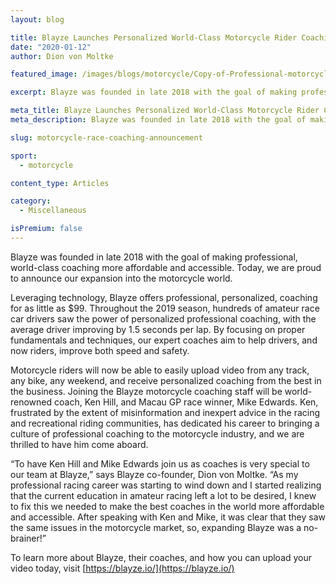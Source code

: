 ```yaml
---
layout: blog

title: Blayze Launches Personalized World-Class Motorcycle Rider Coaching
date: "2020-01-12"
author: Dion von Moltke

featured_image: /images/blogs/motorcycle/Copy-of-Professional-motorcycle-coaching-personalized-to-you-compressor.jpg

excerpt: Blayze was founded in late 2018 with the goal of making professional, world-class coaching more affordable and accessible. Today, we are proud to announce our expansion into the motorcycle racing world!

meta_title: Blayze Launches Personalized World-Class Motorcycle Rider Coaching
meta_description: Blayze was founded in late 2018 with the goal of making professional, world-class coaching more affordable and accessible. Today, we are proud to announce our expansion into the motorcycle racing world!

slug: motorcycle-race-coaching-announcement

sport:
  - motorcycle

content_type: Articles

category:
  - Miscellaneous

isPremium: false
---
```


Blayze was founded in late 2018 with the goal of making professional, world-class coaching more affordable and accessible. Today, we are proud to announce our expansion into the motorcycle world.

Leveraging technology, Blayze offers professional, personalized, coaching for as little as \$99. Throughout the 2019 season, hundreds of amateur race car drivers saw the power of personalized professional coaching, with the average driver improving by 1.5 seconds per lap. By focusing on proper fundamentals and techniques, our expert coaches aim to help drivers, and now riders, improve both speed and safety.

Motorcycle riders will now be able to easily upload video from any track, any bike, any weekend, and receive personalized coaching from the best in the business. Joining the Blayze motorcycle coaching staff will be world-renowned coach, Ken Hill, and Macau GP race winner, Mike Edwards. Ken, frustrated by the extent of misinformation and inexpert advice in the racing and recreational riding communities, has dedicated his career to bringing a culture of professional coaching to the motorcycle industry, and we are thrilled to have him come aboard.

“To have Ken Hill and Mike Edwards join us as coaches is very special to our team at Blayze,” says Blayze co-founder, Dion von Moltke. “As my professional racing career was starting to wind down and I started realizing that the current education in amateur racing left a lot to be desired, I knew to fix this we needed to make the best coaches in the world more affordable and accessible. After speaking with Ken and Mike, it was clear that they saw the same issues in the motorcycle market, so, expanding Blayze was a no-brainer!”

To learn more about Blayze, their coaches, and how you can upload your video today, visit [https://blayze.io/](https://blayze.io/)
